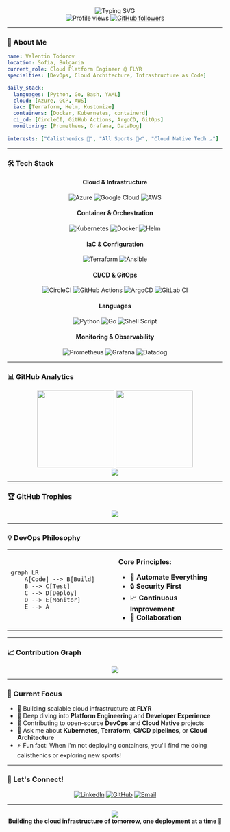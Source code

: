<div align="center">
  <img src="https://readme-typing-svg.demolab.com?font=Fira+Code&weight=600&size=28&pause=1000&color=2F81F7&center=true&vCenter=true&width=435&lines=Hi+there!+I'm+Valentin+👋;Cloud+Platform+Engineer;DevOps+Enthusiast" alt="Typing SVG" />
</div>

<div align="center">
  <img src="https://komarev.com/ghpvc/?username=valentin-todorov&style=flat-square&color=blue" alt="Profile views"/>
  <a href="https://github.com/valentin-todorov?tab=followers">
    <img alt="GitHub followers" src="https://img.shields.io/github/followers/valentin-todorov?style=flat-square&color=green">
  </a>
</div>

---

### 🚀 About Me

```yaml
name: Valentin Todorov
location: Sofia, Bulgaria
current_role: Cloud Platform Engineer @ FLYR
specialties: [DevOps, Cloud Architecture, Infrastructure as Code]

daily_stack:
  languages: [Python, Go, Bash, YAML]
  cloud: [Azure, GCP, AWS]
  iac: [Terraform, Helm, Kustomize]
  containers: [Docker, Kubernetes, containerd]
  ci_cd: [CircleCI, GitHub Actions, ArgoCD, GitOps]
  monitoring: [Prometheus, Grafana, DataDog]
  
interests: ["Calisthenics 💪", "All Sports 🏃‍♂️", "Cloud Native Tech ☁️"]
```

---

### 🛠️ Tech Stack

<div align="center">

#### Cloud & Infrastructure
![Azure](https://img.shields.io/badge/Azure-%230072C6.svg?style=for-the-badge&logo=microsoftazure&logoColor=white)
![Google Cloud](https://img.shields.io/badge/GCP-%234285F4.svg?style=for-the-badge&logo=google-cloud&logoColor=white)
![AWS](https://img.shields.io/badge/AWS-%23FF9900.svg?style=for-the-badge&logo=amazon-aws&logoColor=white)

#### Container & Orchestration
![Kubernetes](https://img.shields.io/badge/kubernetes-%23326ce5.svg?style=for-the-badge&logo=kubernetes&logoColor=white)
![Docker](https://img.shields.io/badge/docker-%230db7ed.svg?style=for-the-badge&logo=docker&logoColor=white)
![Helm](https://img.shields.io/badge/Helm-0F1689?style=for-the-badge&logo=Helm&labelColor=0F1689)

#### IaC & Configuration
![Terraform](https://img.shields.io/badge/terraform-%235835CC.svg?style=for-the-badge&logo=terraform&logoColor=white)
![Ansible](https://img.shields.io/badge/ansible-%231A1918.svg?style=for-the-badge&logo=ansible&logoColor=white)

#### CI/CD & GitOps
![CircleCI](https://img.shields.io/badge/circle%20ci-%23161616.svg?style=for-the-badge&logo=circleci&logoColor=white)
![GitHub Actions](https://img.shields.io/badge/github%20actions-%232671E5.svg?style=for-the-badge&logo=githubactions&logoColor=white)
![ArgoCD](https://img.shields.io/badge/Argo%20CD-1e0b3e?style=for-the-badge&logo=argo&logoColor=#d16044)
![GitLab CI](https://img.shields.io/badge/gitlab%20ci-%23181717.svg?style=for-the-badge&logo=gitlab&logoColor=white)

#### Languages
![Python](https://img.shields.io/badge/python-3670A0?style=for-the-badge&logo=python&logoColor=ffdd54)
![Go](https://img.shields.io/badge/go-%2300ADD8.svg?style=for-the-badge&logo=go&logoColor=white)
![Shell Script](https://img.shields.io/badge/shell_script-%23121011.svg?style=for-the-badge&logo=gnu-bash&logoColor=white)

#### Monitoring & Observability
![Prometheus](https://img.shields.io/badge/Prometheus-E6522C?style=for-the-badge&logo=Prometheus&logoColor=white)
![Grafana](https://img.shields.io/badge/grafana-%23F46800.svg?style=for-the-badge&logo=grafana&logoColor=white)
![Datadog](https://img.shields.io/badge/datadog-%23632CA6.svg?style=for-the-badge&logo=datadog&logoColor=white)

</div>

---

### 📊 GitHub Analytics

<div align="center">
  <img height="180em" src="https://github-readme-stats.vercel.app/api?username=valentin-todorov&show_icons=true&theme=tokyonight&include_all_commits=true&count_private=true"/>
  <img height="180em" src="https://github-readme-stats.vercel.app/api/top-langs/?username=valentin-todorov&layout=compact&langs_count=8&theme=tokyonight"/>
</div>

<div align="center">
  <img src="https://github-readme-streak-stats.herokuapp.com/?user=valentin-todorov&theme=tokyonight&hide_border=false" />
</div>

---

### 🏆 GitHub Trophies

<div align="center">
  <img src="https://github-profile-trophy.vercel.app/?username=valentin-todorov&theme=tokyonight&no-frame=true&no-bg=false&margin-w=4&row=1" />
</div>

---

### 💡 DevOps Philosophy

<div align="center">
<table>
<tr>
<td width="50%">

```mermaid
graph LR
    A[Code] --> B[Build]
    B --> C[Test]
    C --> D[Deploy]
    D --> E[Monitor]
    E --> A
```

</td>
<td width="50%">

**Core Principles:**
- 🔄 **Automate Everything**
- 🔒 **Security First**
- 📈 **Continuous Improvement**
- 🤝 **Collaboration**

</td>
</tr>
</table>
</div>

---

### 📈 Contribution Graph

<div align="center">
  <img src="https://github-readme-activity-graph.vercel.app/graph?username=valentin-todorov&theme=tokyo-night&hide_border=true" />
</div>

---

### 🌱 Current Focus

- 🔭 Building scalable cloud infrastructure at **FLYR**
- 🌱 Deep diving into **Platform Engineering** and **Developer Experience**
- 👯 Contributing to open-source **DevOps** and **Cloud Native** projects
- 💬 Ask me about **Kubernetes**, **Terraform**, **CI/CD pipelines**, or **Cloud Architecture**
- ⚡ Fun fact: When I'm not deploying containers, you'll find me doing calisthenics or exploring new sports!

---

### 🤝 Let's Connect!

<div align="center">
  
[![LinkedIn](https://img.shields.io/badge/LinkedIn-%230077B5.svg?style=for-the-badge&logo=linkedin&logoColor=white)](https://linkedin.com/in/valentin-todorov)
[![GitHub](https://img.shields.io/badge/GitHub-%23121011.svg?style=for-the-badge&logo=github&logoColor=white)](https://github.com/valentin-todorov)
[![Email](https://img.shields.io/badge/Email-D14836?style=for-the-badge&logo=gmail&logoColor=white)](mailto:your.email@example.com)

</div>

---

<div align="center">
  <img src="https://capsule-render.vercel.app/api?type=waving&color=gradient&height=100&section=footer&animation=twinkling" />
</div>

<div align="center">
  <b>Building the cloud infrastructure of tomorrow, one deployment at a time 🚀</b>
</div>
